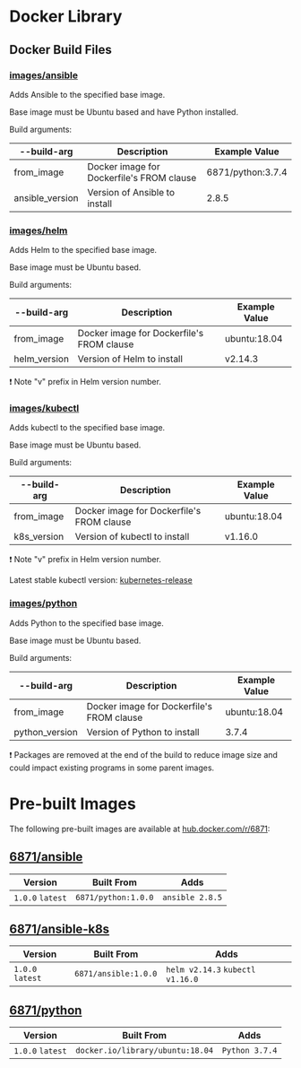 # Docker Library

## Docker Build Files

### [images/ansible](images/ansible/image_files/Dockerfile)

Adds Ansible to the specified base image.

Base image must be Ubuntu based and have Python installed.

Build arguments:

--build-arg | Description | Example Value
--- | --- | ---
from_image | Docker image for Dockerfile's FROM clause | 6871/python:3.7.4
ansible_version | Version of Ansible to install | 2.8.5

### [images/helm](images/helm/image_files/Dockerfile)

Adds Helm to the specified base image.

Base image must be Ubuntu based.

Build arguments:

--build-arg | Description | Example Value
--- | --- | ---
from_image | Docker image for Dockerfile's FROM clause | ubuntu:18.04
helm_version | Version of Helm to install | v2.14.3

:exclamation: Note "v" prefix in Helm version number.

### [images/kubectl](images/kubectl/image_files/Dockerfile)

Adds kubectl to the specified base image.

Base image must be Ubuntu based.

Build arguments:

--build-arg | Description | Example Value
--- | --- | ---
from_image | Docker image for Dockerfile's FROM clause | ubuntu:18.04
k8s_version | Version of kubectl to install | v1.16.0

:exclamation: Note "v" prefix in Helm version number.

Latest stable kubectl version: [kubernetes-release](https://storage.googleapis.com/kubernetes-release/release/stable.txt)

### [images/python](images/python/image_files/Dockerfile)

Adds Python to the specified base image.

Base image must be Ubuntu based.

Build arguments:

--build-arg | Description | Example Value
--- | --- | ---
from_image | Docker image for Dockerfile's FROM clause | ubuntu:18.04
python_version | Version of Python to install | 3.7.4

:exclamation: Packages are removed at the end of the build to reduce image
size and could impact existing programs in some parent images.

# Pre-built Images

The following pre-built images are available at
[hub.docker.com/r/6871](https://hub.docker.com/r/6871):

## [6871/ansible](https://hub.docker.com/r/6871/ansible/tags)

Version | Built From | Adds
--- | --- | ---
```1.0.0``` ```latest``` | ```6871/python:1.0.0``` | ```ansible 2.8.5```

## [6871/ansible-k8s](https://hub.docker.com/r/6871/ansible-k8s/tags)

Version | Built From | Adds
--- | --- | ---
```1.0.0``` ```latest``` | ```6871/ansible:1.0.0``` | ```helm v2.14.3``` ```kubectl v1.16.0```

## [6871/python](https://hub.docker.com/r/6871/python/tags)

Version | Built From | Adds
--- | --- | ---
```1.0.0``` ```latest``` | ```docker.io/library/ubuntu:18.04``` | ```Python 3.7.4```
